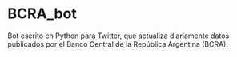 # BCRA_bot
Bot escrito en Python para Twitter, que actualiza diariamente datos publicados por el Banco Central de la República Argentina (BCRA).
